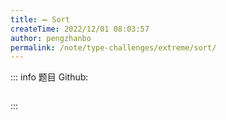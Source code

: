```yaml
---
title: ➖ Sort
createTime: 2022/12/01 08:03:57
author: pengzhanbo
permalink: /note/type-challenges/extreme/sort/
---
```


::: info 题目
Github: []()

```ts
```
:::
